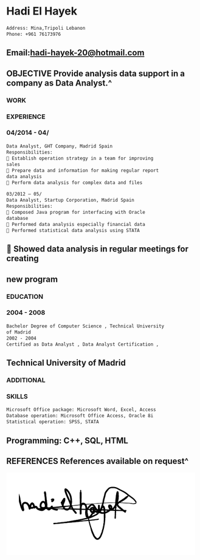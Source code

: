 # Hadi El Hayek

```
Address: Mina,Tripoli Lebanon
Phone: +961 76173976
```
## Email:hadi-hayek-20@hotmail.com

## OBJECTIVE Provide analysis data support in a company as Data Analyst.^

### WORK

### EXPERIENCE

### 04/2014 - 04/

```
Data Analyst, GHT Company, Madrid Spain
Responsibilities:
 Establish operation strategy in a team for improving
sales
 Prepare data and information for making regular report
data analysis
 Perform data analysis for complex data and files
```
```
03/2012 – 05/
Data Analyst, Startup Corporation, Madrid Spain
Responsibilities:
 Composed Java program for interfacing with Oracle
database
 Performed data analysis especially financial data
 Performed statistical data analysis using STATA
```
##  Showed data analysis in regular meetings for creating

## new program

### EDUCATION

### 2004 - 2008

```
Bachelor Degree of Computer Science , Technical University
of Madrid
2002 - 2004
Certified as Data Analyst , Data Analyst Certification ,
```
## Technical University of Madrid

### ADDITIONAL

### SKILLS

```
Microsoft Office package: Microsoft Word, Excel, Access
Database operation: Microsoft Office Access, Oracle 8i
Statistical operation: SPSS, STATA
```
## Programming: C++, SQL, HTML

## REFERENCES References available on request^
![alt text for screen readers](1.png "this is me")
